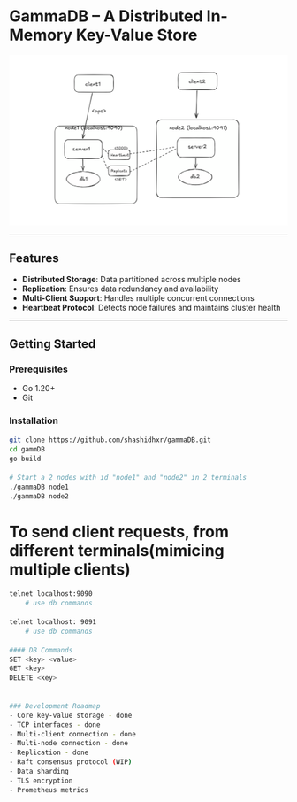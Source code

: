 # GammaDB – A Distributed In-Memory Key-Value Store

![GammaDB Architecture](./assets/architecture.png)

---

## Features

- **Distributed Storage**: Data partitioned across multiple nodes  
- **Replication**: Ensures data redundancy and availability  
- **Multi-Client Support**: Handles multiple concurrent connections
- **Heartbeat Protocol**: Detects node failures and maintains cluster health  

---

## Getting Started

### Prerequisites
- Go 1.20+
- Git

### Installation

```bash
git clone https://github.com/shashidhxr/gammaDB.git
cd gammDB
go build

# Start a 2 nodes with id "node1" and "node2" in 2 terminals
./gammaDB node1
./gammaDB node2
```
# To send client requests, from different terminals(mimicing multiple clients)
```bash
telnet localhost:9090
    # use db commands

telnet localhost: 9091
    # use db commands

#### DB Commands
SET <key> <value>
GET <key>
DELETE <key>


### Development Roadmap
- Core key-value storage - done
- TCP interfaces - done
- Multi-client connection - done
- Multi-node connection - done
- Replication - done
- Raft consensus protocol (WIP)
- Data sharding
- TLS encryption
- Prometheus metrics
